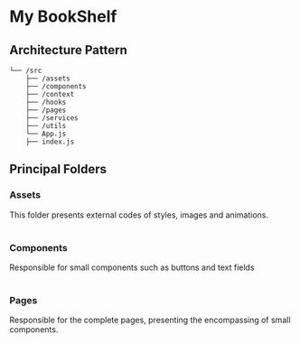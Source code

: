 # My BookShelf

## Architecture Pattern

```text
└── /src
    ├── /assets
    ├── /components
    ├── /context
    ├── /hooks
    ├── /pages
    ├── /services
    ├── /utils
    └── App.js
    ├── index.js
```

## Principal Folders

### Assets

This folder presents external codes of styles, images and animations.<br/><br/>

### Components

Responsible for small components such as buttons and text fields<br/><br/>

### Pages

Responsible for the complete pages, presenting the encompassing of small components.<br/><br/>
